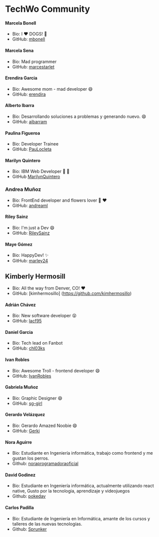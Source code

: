# TechWo Community

#### Marcela Bonell
- Bio: I :heart: DOGS! :dog:
- GitHub: [mbonell](https://github.com/mbonell)

#### Marcela Sena
- Bio: Mad programmer
- GitHub: [marcestarlet](https://github.com/marcestarlet)

#### Erendira Garcia
- Bio: Awesome mom - mad developer :smile:
- GitHub: [erendira](https://github.com/erendira)

#### Alberto Ibarra
- Bio: Desarrollando soluciones a problemas y generando nuevo. :smile:
- GitHub: [aibarram](https://github.com/aibarram)

#### Paulina Figueroa
- Bio: Developer Trainee
- GitHub: [PauLocleta](https://github.com/PauPauPaulina)

#### Marilyn Quintero
- Bio: IBM Web Developer :purple_heart: :pig:
- GitHub [MarilynQuintero](https://github.com/MarilynQuintero)

### Andrea Muñoz
- Bio: FrontEnd developer and flowers lover :hibiscus: :heart:
- GitHub: [andreaml](https://github.com/andreaml/)

#### Riley Sainz
- Bio: I'm just a Dev :smile:
- GitHub: [RileySainz](https://github.com/ohmsainz)

#### Maye Gómez
- Bio: HappyDev! :sparkles:
- GitHub: [marley24](https://github.com/marley24)

## Kimberly Hermosill
- Bio: All the way from Denver, CO! :heart:
- GitHub: [kimhermosillo] (https://github.com/kimhermosillo)

#### Adrián Chávez
- Bio: New software developer :stuck_out_tongue_closed_eyes:
- GitHub: [lacf95](https://github.com/lacf95)

#### Daniel Garcia
- Bio: Tech lead on Fanbot
- GitHub: [chl03ks](https://github.com/chl03ks)

#### Ivan Robles
- Bio: Awesome Troll - frontend developer :smile:
- GitHub: [IvanRobles](https://github.com/Sharmaz)

#### Gabriela Muñoz
- Bio: Graphic Designer :smile:
- GitHub: [sg-girl](https://github.com/sg-girl)

#### Gerardo Velázquez
- Bio: Gerardo Amazed Noobie :smile:
- GitHub: [Gerki](https://github.com/Gerki)

#### Nora Aguirre
- Bio: Estudiante en Ingeniería informática, trabajo como frontend y me gustan los perros.
- Github: [noraprogramadoraoficial](https://github.com/noraprogramadoraoficial)

#### David Godinez 
- Bio: Estudiante en Ingeniería informática, actualmente utilizando react native, Gusto por la tecnologia, aprendizaje y videojuegos
- Github: [pokedav](https://github.com/pokedav)

#### Carlos Padilla
- Bio: Estudiante de Ingeniería en Informática, amante de los cursos y talleres de las nuevas tecnologías.
- Github: [Sprunker](https://github.com/Sprunker)